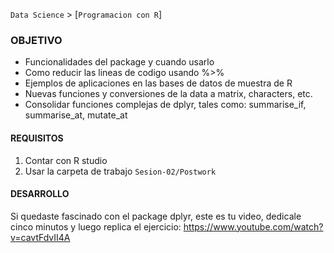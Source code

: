 `Data Science` > [`Programacion con R`]

### OBJETIVO
- Funcionalidades del package y cuando usarlo
- Como reducir las lineas de codigo usando %>%
- Ejemplos de aplicaciones en las bases de datos de muestra de R 
- Nuevas funciones y conversiones de la data a matrix, characters, etc. 
- Consolidar funciones complejas de dplyr, tales como: summarise_if, summarise_at, mutate_at

#### REQUISITOS
1. Contar con R studio
1. Usar la carpeta de trabajo `Sesion-02/Postwork`

#### DESARROLLO

Si quedaste fascinado con el package dplyr, este es tu video, dedicale cinco minutos y luego replica el ejercicio:
<https://www.youtube.com/watch?v=cavtFdvII4A> 
